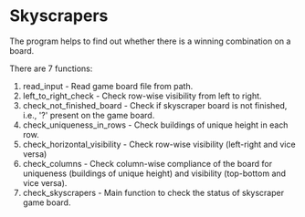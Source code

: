 # Skyscrapers
The program helps to find out whether there is a winning combination on a board.

There are 7 functions:
1. read_input - Read game board file from path.
2. left_to_right_check - Check row-wise visibility from left to right.
3. check_not_finished_board - Check if skyscraper board is not finished, i.e., '?' present on the game board.
4. check_uniqueness_in_rows - Check buildings of unique height in each row.
5. check_horizontal_visibility - Check row-wise visibility (left-right and vice versa)
6. check_columns - Check column-wise compliance of the board for uniqueness (buildings of unique height) and visibility (top-bottom and vice versa).
7. check_skyscrapers - Main function to check the status of skyscraper game board.
